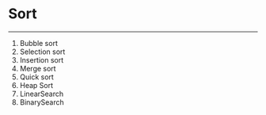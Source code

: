 # Sort 

---

1. Bubble sort 
2. Selection sort 
3. Insertion sort
4. Merge sort
5. Quick sort 
6. Heap Sort
7. LinearSearch
8. BinarySearch
